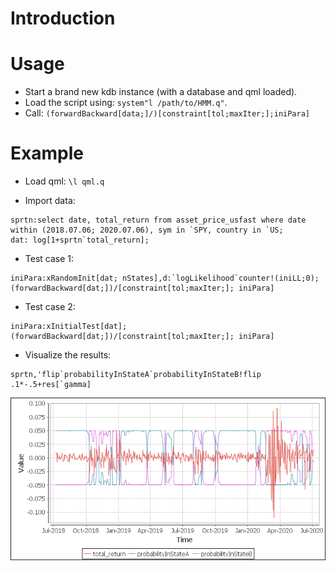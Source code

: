 # Introduction
# Usage
  * Start a brand new kdb instance (with a database and qml loaded).
  * Load the script using: `system"l /path/to/HMM.q"`.
  * Call: `(forwardBackward[data;]/)[constraint[tol;maxIter;];iniPara]`
# Example
 * Load qml:
  `\l qml.q`
  
 * Import data:
 ```
 sprtn:select date, total_return from asset_price_usfast where date within (2018.07.06; 2020.07.06), sym in `SPY, country in `US;
 dat: log[1+sprtn`total_return];
 ```
 
 * Test case 1:
```
iniPara:xRandomInit[dat; nStates],d:`logLikelihood`counter!(iniLL;0);
(forwardBackward[dat;])/[constraint[tol;maxIter;]; iniPara]
```
 
 * Test case 2:
```
iniPara:xInitialTest[dat];
(forwardBackward[dat;])/[constraint[tol;maxIter;]; iniPara]
```

* Visualize the results:
```
sprtn,'flip`probabilityInStateA`probabilityInStateB!flip .1*-.5+res[`gamma]
```

![alt text][logo]

[logo]: https://github.com/xzhang0514/portfolio-selection-models/blob/main/Hidden-Markov-Models/results-visualization "Regime-Switching"

